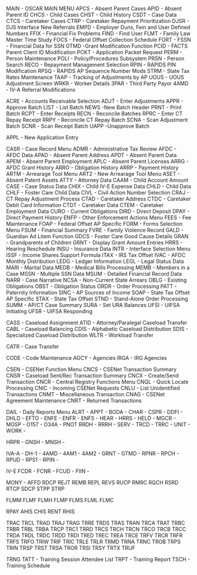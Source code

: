 MAIN - OSCAR MAIN MENU
	APCS -  Absent Parent Cases
	APID -  Absent Parent ID
	CHCS - Child Cases
	CHST - Child History
	CSDT -  Case Data
	CTCS -  Caretaker Cases
	CTRP -  Caretaker Repayment Prioritization
	DJSR -   DJS Interface New Referrals
	EMPD - Employer Duns, Fein and User Defined Numbers
	FFIX -    Financial Fix Problems
	FIND -   Find User
	FLMT -  Family Law Master Time Study
	FOCS -  Federal Offset Collection Schedule
	FORT - 
	FSSN -   Financial Data for SSN
	GTMD -Grant Modification Function
	PCID -   FACTS Parent Client ID Modification
	PCKT -   Application Packet Request
	PERM -  Person Maintenance
	POLI -    Policy/Procedures Subsystem
	PRSN -   Person Search
	RECO -   Repayment Management Selection
	RPIN -    RAPIDS PIN Modification
	RPSQ -   RAPIDS AP Sequence Number Mods
	STRM -  State Tax Rates Maintenance
	TAAP -   Tracking of Adjustments by AP
	UOUS -  UOUS Adjustment Screen
	WRKR - Worker Details
	3PAR -   Third Party Payor
	4AMD  - IV-A Referral Modifications
	
ACRE - Accounts Receivable Selection
	ADJT -  Enter Adjustments
	APPR - Approve Batch
	LIST -    List Batch
	NEWS -New Batch Header 
	PRNT - Print Batch
	RCPT - Enter Receipts
	RECN - Reconcile Batches
	RPRC - Enter CT Repay Receipt
	RRPY - Reconcile CT Repay Batch
	SCNA - Scan Adjustment Batch
	SCNR - Scan Receipt Batch
	UAPP -Unapprove Batch
	
APPL -  New Application Entry

CASR -  Case Record Menu
	ADMR - Administrative Tax Review
	AFDC -  AFDC Data
	APAD - Absent Parent Address
	APDT -  Absent Parent Data
	APEM - Absent Parent Employment
	APLC  -  Absent Parent Licenses
	ARRG - AFDC Grant History
	ARRO - Obligation History
	ARRP  - Payment History
	ARTM - Arrearage Tool Menu
	ART2  - New Arrearage Tool Menu
	ASET  - Absent Patent Assets
	ATTY  - Attorney Data
	CAAM - Child Account Amount
	CASE -  Case Status Data
	CHIX - Child IV-E Expense Data
	CHLD - Child Data 
	CHLF - Foster Care Child Data
	CIVL - Civil Action Number Selection
	CRAJ - CT Repay Adjustment Process
	CTAD - Caretaker Address
	CTDC - Caretaker Debit Card Information
	CTDT - Caretaker Data
	CTEM - Caretaker Employment Data
	CURO - Current Obligations
	DIRD - Direct Deposit
	DPAY - Direct Payment History
	ENFP - Other Enforcement Actions Menu
	FEES - Fee Maintenance
	FOAP - Federal Offset AP Specific
	FORM - Forms Selection Menu
	FSUM - Financial Summary
	FVRE - Family Violence Record
	GALD - Guardian Ad Litem Function
	GDCS - Foster Care Good Cause Details
	GRAN - Grandparents of Children
	GRNT - Display Grant Amount Entries
	HRRS - Hearing Reschedule
	INSU - Insurance Data
	INTR - Interface Selection Menu
	ISSF - Income Shares Support Formula
	ITAX - IRS Tax Offset
	IVAC - AFDC Monthly Distribution
	LEDG - Ledger Information
	LEGL - Legal Status Data
	MARI - Marital Data
	MEDB - Medical Bills Processing
	MEMB - Members in a Case
	MSSN - Multiple SSN Data
	MSUM - Detailed Financial Record Data
	 NARR - Case Narrative
	NCSA - Non-Current State Arrears
	OBLG - Existing Obligations
	OBST - Obligation Status
	ORDR - Order Processing
	PATT - Paternity Information
	SINC - AP Sources of Income
	SOAP - State Tax Offset  AP Specific
	STAX - State Tax Offset
	STND - Stand-Alone Order Processing
	SUMM - AP/CT Case Summary
	SURA - Set URA Balances
	UFSI - UIFSA Initiating
	UFSR - UIFSA Responding

CASS - Caseload Assignment
	ATID - Attorney/Paralegal Caseload Transfer
	CABL - Caseload Balancing
	CDIS - Alphabetic Caseload Distribution
	SDIS - Specialized Caseload Distribution
	WLTR - Workload Transfer

CATR - Case Transfer

CODE - Code Maintenance
	AGCY - Agencies
	IRGA - IRG Agencies
	
CSEN - CSENet Function Menu
	CNCS - CSENet Transaction Summary
	CNSR - Caseload Sent/Rec Transaction Summary
	CNCX - Create/Send Transaction
	CNCR - Central Registry Functions Menu
	CNQL - Quick Locate Processing
	CNIC  -  Incoming CSENet Requests
	CNLU -  List Unidentified Transactions
	CNMT - Miscellaneous Transaction
	CNAG - CSENet Agreement Maintenance
	CNRT  - Returned Transactions

DAIL - Daily Reports Menu
	ALRT - 
	APPT - 
	BODA - 
	CHAR - 
	CSPR - 
	DDFI - 
	DHLD - 
	EFTO - 
	ENFE - 
	ENFR - 
	ENFS - 
	HEAR - 
		HRRS - 
	HELD - 
	MGCR - 
	MGSP - 
	O157 - 
	O34A - 
	PNOT
	RRDH - 
	RRRH - 
	SERV -
	TRCD - 
	TRRC - 
	UNIT - 
	WORK - 
	
HRPR - 
	GNSH - 
	MNSH - 
	
IVA-A - 
	DH-1 - 
	4AMD - 
	4AM1 - 
	4AM2 - 
	GRNT - 
	GTMD - 
	RPNR - 
	RPCH - 
	RPUD - 
	RPS1 - 
	RPIN - 
	
IV-E
	FCDR - 
	FCNR - 
	FCUD - 
	FIIN - 
	
MONY - 
	AFFD
	RDCP
	REJT
	REMB
	REPL
	REVS
	RUCP
	RMRC
	RQCH
	RSRD
	RTCP
	SDCP
	STPP
	STRP
	
FLMM
	FLMF
	FLMH
	FLMP
	FLMS
	FLML
	FLMC
	
RPAY
	AHIS
	CHIS
	RENT
	RHIS
	
TRAC
	TRCL
	TRAD
	TRAJ
	TRAG
	TRRE
	TRDS
	TRAS
	TRAN
	TRCA
	TRAT
	TRBC
	TRBR
	TRBL
	TRBA
	TRCP
	TRC1
	TRRD
	TRCS
	TRCH
	TRCN
	TRCO
	TRCB
	TRCC
	TRDA
	TRDL
	TRDC
	TRDD
	TRDI
	TRED
	TREC
	TREA
	TRCE
	TRFV
	TRCR
	TRFR
	TRFS
	TRFO
	TRIW
	TRIF
	TRIC
	TRLE
	TRLR
	TRMD
	TRNA
	TRNC
	TROB
	TRPS
	TRIN
	TRSP
	TRST
	TRSA
	TROR
	TRSI
	TRSY
	TRTX
	TRUF
	
TRNG
	TATT - Training Session Attendee List
	TRPT - Training Report
	TSCH - Training Schedule
